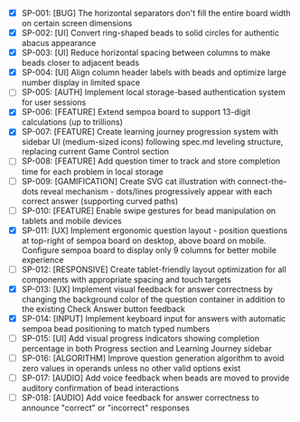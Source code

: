 - [x] SP-001: [BUG] The horizontal separators don't fill the entire board width on certain screen dimensions
- [x] SP-002: [UI] Convert ring-shaped beads to solid circles for authentic abacus appearance
- [x] SP-003: [UI] Reduce horizontal spacing between columns to make beads closer to adjacent beads
- [x] SP-004: [UI] Align column header labels with beads and optimize large number display in limited space
- [ ] SP-005: [AUTH] Implement local storage-based authentication system for user sessions
- [x] SP-006: [FEATURE] Extend sempoa board to support 13-digit calculations (up to trillions)
- [x] SP-007: [FEATURE] Create learning journey progression system with sidebar UI (medium-sized icons) following spec.md leveling structure, replacing current Game Control section
- [ ] SP-008: [FEATURE] Add question timer to track and store completion time for each problem in local storage
- [ ] SP-009: [GAMIFICATION] Create SVG cat illustration with connect-the-dots reveal mechanism - dots/lines progressively appear with each correct answer (supporting curved paths)
- [ ] SP-010: [FEATURE] Enable swipe gestures for bead manipulation on tablets and mobile devices
- [x] SP-011: [UX] Implement ergonomic question layout - position questions at top-right of sempoa board on desktop, above board on mobile. Configure sempoa board to display only 9 columns for better mobile experience
- [ ] SP-012: [RESPONSIVE] Create tablet-friendly layout optimization for all components with appropriate spacing and touch targets
- [x] SP-013: [UX] Implement visual feedback for answer correctness by changing the background color of the question container in addition to the existing Check Answer button feedback
- [x] SP-014: [INPUT] Implement keyboard input for answers with automatic sempoa bead positioning to match typed numbers
- [ ] SP-015: [UI] Add visual progress indicators showing completion percentage in both Progress section and Learning Journey sidebar
- [ ] SP-016: [ALGORITHM] Improve question generation algorithm to avoid zero values in operands unless no other valid options exist
- [ ] SP-017: [AUDIO] Add voice feedback when beads are moved to provide auditory confirmation of bead interactions
- [ ] SP-018: [AUDIO] Add voice feedback for answer correctness to announce "correct" or "incorrect" responses
